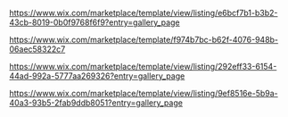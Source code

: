 https://www.wix.com/marketplace/template/view/listing/e6bcf7b1-b3b2-43cb-8019-0b0f9768f6f9?entry=gallery_page


https://www.wix.com/marketplace/template/f974b7bc-b62f-4076-948b-06aec58322c7


https://www.wix.com/marketplace/template/view/listing/292eff33-6154-44ad-992a-5777aa269326?entry=gallery_page

https://www.wix.com/marketplace/template/view/listing/9ef8516e-5b9a-40a3-93b5-2fab9ddb8051?entry=gallery_page
